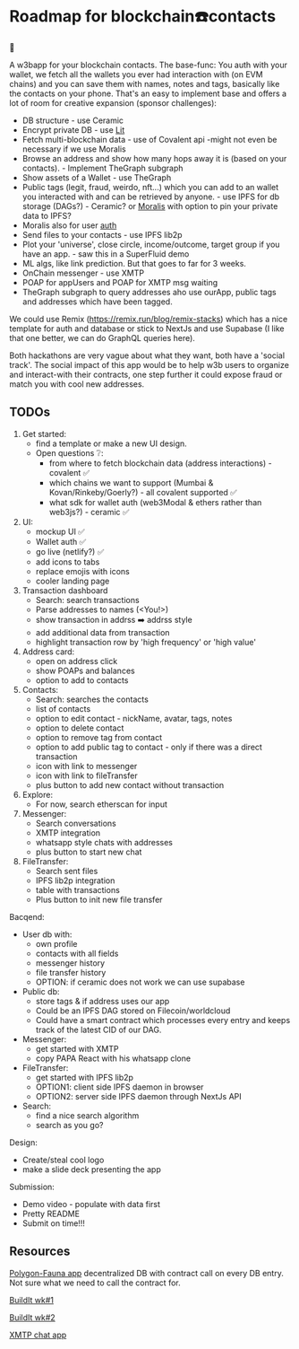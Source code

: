 # Roadmap for blockchain☎️contacts

🥁

A w3bapp for your blockchain contacts.
The base-func:
You auth with your wallet, we fetch all the wallets you ever had interaction with (on EVM chains) and you can save them with names, notes and tags, basically like the contacts on your phone.
That's an easy to implement base and offers a lot of room for creative expansion (sponsor challenges):

- DB structure - use Ceramic
- Encrypt private DB - use [Lit](https://developer.litprotocol.com/)
- Fetch multi-blockchain data - use of Covalent api -might not even be necessary if we use Moralis
- Browse an address and show how many hops away it is (based on your contacts). - Implement TheGraph subgraph
- Show assets of a Wallet - use TheGraph
- Public tags (legit, fraud, weirdo, nft...) which you can add to an wallet you interacted with and can be retrieved by anyone. - use IPFS for db storage (DAGs?) - Ceramic? or [Moralis](https://moralis.io/) with option to pin your private data to IPFS?
- Moralis also for user [auth](https://docs.moralis.io/moralis-dapp/connect-the-sdk/connect-with-react)
- Send files to your contacts - use IPFS lib2p
- Plot your 'universe', close circle, income/outcome, target group if you have an app. - saw this in a SuperFluid demo
- ML algs, like link prediction. But that goes to far for 3 weeks.
- OnChain messenger - use XMTP
- POAP for appUsers and POAP for XMTP msg waiting
- TheGraph subgraph to query addresses aho use ourApp, public tags and addresses which have been tagged.

We could use Remix (https://remix.run/blog/remix-stacks) which has a nice template for auth and database or stick to NextJs and use Supabase (I like that one better, we can do GraphQL queries here).

Both hackathons are very vague about what they want, both have a 'social track'.
The social impact of this app would be to help w3b users to organize and interact-with their contracts, one step further it could expose fraud or match you with cool new addresses.

## TODOs

1. Get started:
   - find a template or make a new UI design.
   - Open questions ❔:
     - from where to fetch blockchain data (address interactions) - covalent ✅
     - which chains we want to support (Mumbai & Kovan/Rinkeby/Goerly?) - all covalent supported ✅
     - what sdk for wallet auth (web3Modal & ethers rather than web3js?) - ceramic ✅
2. UI:
   - mockup UI ✅
   - Wallet auth ✅
   - go live (netlify?) ✅
   - add icons to tabs
   - replace emojis with icons
   - cooler landing page
3. Transaction dashboard
   - Search: search transactions
   - Parse addresses to names (<You!>)
   - show transaction in addrss ➡️ addrss style
   - add additional data from transaction
   - highlight transaction row by 'high frequency' or 'high value'
4. Address card:
   - open on address click
   - show POAPs and balances
   - option to add to contacts
5. Contacts:
   - Search: searches the contacts
   - list of contacts
   <!-- - option to add new contact -->
   - option to edit contact - nickName, avatar, tags, notes
   - option to delete contact
   - option to remove tag from contact
   - option to add public tag to contact - only if there was a direct transaction
   - icon with link to messenger
   - icon with link to fileTransfer
   - plus button to add new contact without transaction
6. Explore:
   - For now, search etherscan for input
7. Messenger:
   - Search conversations
   - XMTP integration
   - whatsapp style chats with addresses
   - plus button to start new chat
8. FileTransfer:
   - Search sent files
   - IPFS lib2p integration
   - table with transactions
   - Plus button to init new file transfer

Bacqend:

- User db with:
  - own profile
  - contacts with all fields
  - messenger history
  - file transfer history
  - OPTION: if ceramic does not work we can use supabase
- Public db:
  - store tags & if address uses our app
  - Could be an IPFS DAG stored on Filecoin/worldcloud
  - Could have a smart contract which processes every entry and keeps track of the latest CID of our DAG.
- Messenger:
  - get started with XMTP
  - copy PAPA React with his whatsapp clone
- FileTransfer:
  - get started with IPFS lib2p
  - OPTION1: client side IPFS daemon in browser
  - OPTION2: server side IPFS daemon through NextJs API
- Search:
  - find a nice search algorithm
  - search as you go?

Design:

- Create/steal cool logo
- make a slide deck presenting the app

Submission:

- Demo video - populate with data first
- Pretty README
- Submit on time!!!

## Resources

[Polygon-Fauna app](https://docs.polygon.technology/docs/develop/dapp-fauna-polygon-react/) decentralized DB with contract call on every DB entry. Not sure what we need to call the contract for.

[BuildIt wk#1](https://www.youtube.com/watch?v=S8hZ5rDV7kg)

[BuildIt wk#2](https://www.youtube.com/watch?v=2Bae-wfl0es)

[XMTP chat app](https://github.com/xmtp/example-chat-react_)

